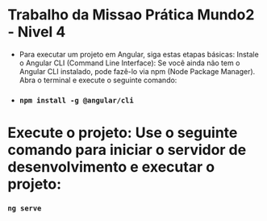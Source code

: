 # Trabalho da Missao Prática Mundo2 - Nivel 4
- Para executar um projeto em Angular, siga estas etapas básicas:
Instale o Angular CLI (Command Line Interface): Se você ainda não tem o Angular CLI instalado, pode fazê-lo via npm (Node Package Manager). Abra o terminal e execute o seguinte comando:
- ### `npm install -g @angular/cli`

# Execute o projeto: Use o seguinte comando para iniciar o servidor de desenvolvimento e executar o projeto:

### `ng serve`
